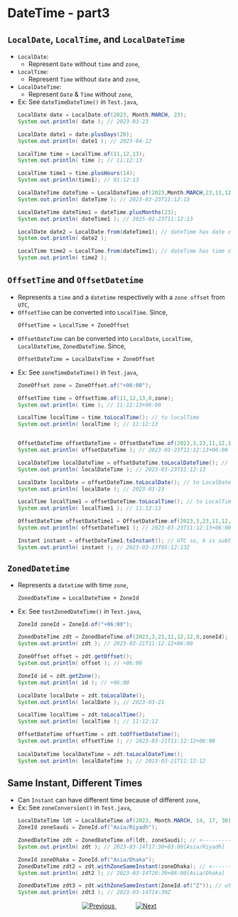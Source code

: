 
# DateTime - part3

## `LocalDate`, `LocalTime`, and `LocalDateTime`
- `LocalDate`:
  - Represent `Date` without `time` and `zone`,
- `LocalTime`:
  - Represent `Time` without `date` and `zone`,
- `LocalDateTime`:
  - Represent `Date` & `Time` without `zone`,
- Ex: See `dateTimeDateTime()` in `Test.java`,
    ```java
    LocalDate date = LocalDate.of(2023, Month.MARCH, 23);
    System.out.println( date ); // 2023-03-23
    
    LocalDate date1 = date.plusDays(20);
    System.out.println( date1 ); // 2023-04-12
    
    LocalTime time = LocalTime.of(11,12,13);
    System.out.println( time ); // 11:12:13
    
    LocalTime time1 = time.plusHours(14);
    System.out.println(time1); // 01:12:13
    
    LocalDateTime dateTime = LocalDateTime.of(2023,Month.MARCH,23,11,12,13);
    System.out.println( dateTime ); // 2023-03-23T11:12:13
    
    LocalDateTime dateTime1 = dateTime.plusMonths(23);
    System.out.println( dateTime1 ); // 2025-02-23T11:12:13
    
    LocalDate date2 = LocalDate.from(dateTime1); // dateTime has date component
    System.out.println( date2 );
    
    LocalTime time2 = LocalTime.from(dateTime1); // dateTime has time component
    System.out.println( time2 );
    ```

## `OffsetTime` and `OffsetDatetime`
- Represents a `time` and a `datetime` respectively with a `zone offset` from `UTC`,
- `OffsetTime` can be converted into `LocalTime`. Since,
  ```
  OffsetTime = LocalTime + ZoneOffset
  ```
- `OffsetDateTime` can be converted into `LocalDate`, `LocalTime`, `LocalDateTime`, `ZonedDateTime`. Since,
  ```
  OffsetDateTime = LocalDateTime + ZoneOffset
  ```
- Ex: See `zoneTimeDateTime()` in `Test.java`,
    ```java
    ZoneOffset zone = ZoneOffset.of("+06:00");

    OffsetTime time = OffsetTime.of(11,12,13,0,zone);
    System.out.println( time ); // 11:12:13+06:00

    LocalTime localTime = time.toLocalTime(); // to localTime
    System.out.println( localTime ); // 11:12:13

  
    OffsetDateTime offsetDateTime = OffsetDateTime.of(2023,3,23,11,12,13,0,zone);
    System.out.println( offsetDateTime ); // 2023-03-23T11:12:13+06:00

    LocalDateTime localDateTime = offsetDateTime.toLocalDateTime(); // to LocalDateTime
    System.out.println( localDateTime ); // 2023-03-23T11:12:13

    LocalDate localDate = offsetDateTime.toLocalDate(); // to LocalDate
    System.out.println( localDate ); // 2023-03-23

    LocalTime localTime1 = offsetDateTime.toLocalTime(); // to LocalTime
    System.out.println( localTime1 ); // 11:12:13

    OffsetDateTime offsetDateTime1 = OffsetDateTime.of(2023,3,23,11,12,13,0,zone);
    System.out.println( offsetDateTime1 ); // 2023-03-23T11:12:13+06:00

    Instant instant = offsetDateTime1.toInstant(); // UTC so, 6 is subtracted
    System.out.println( instant ); // 2023-03-23T05:12:13Z
    ```

## `ZonedDatetime`
- Represents a `datetime` with time `zone`,
    ```
    ZonedDateTime = LocalDateTime + ZoneId
    ```
- Ex: See `testZonedDateTime()` in `Test.java`,
    ```java
    ZoneId zoneId = ZoneId.of("+06:00");
    
    ZonedDateTime zdt = ZonedDateTime.of(2023,3,21,11,12,12,0,zoneId);
    System.out.println( zdt ); // 2023-03-21T11:12:12+06:00
    
    ZoneOffset offset = zdt.getOffset();
    System.out.println( offset ); // +06:00
    
    ZoneId id = zdt.getZone();
    System.out.println( id ); // +06:00
    
    LocalDate localDate = zdt.toLocalDate();
    System.out.println( localDate ); // 2023-03-21
    
    LocalTime localTime = zdt.toLocalTime();
    System.out.println( localTime ); // 11:12:12
    
    OffsetDateTime offsetTime = zdt.toOffsetDateTime();
    System.out.println( offsetTime ); // 2023-03-21T11:12:12+06:00
            
    LocalDateTime localDateTime = zdt.toLocalDateTime();
    System.out.println( localDateTime ); // 2023-03-21T11:12:12
    ```

## Same Instant, Different Times
- Can `Instant` can have different time because of different `zone`,
- Ex: See `zoneConversion()` in `Test.java`,
    ```java
    LocalDateTime ldt = LocalDateTime.of(2023, Month.MARCH, 14, 17, 30);
    ZoneId zoneSaudi = ZoneId.of("Asia/Riyadh");
    
    ZonedDateTime zdt = ZonedDateTime.of(ldt, zoneSaudi); // <-----------(1)
    System.out.println( zdt ); // 2023-03-14T17:30+03:00[Asia/Riyadh]
    
    ZoneId zoneDhaka = ZoneId.of("Asia/Dhaka");
    ZonedDateTime zdt2 = zdt.withZoneSameInstant(zoneDhaka); // <--------(2)
    System.out.println( zdt2 ); // 2023-03-14T20:30+06:00[Asia/Dhaka]
    
    ZonedDateTime zdt3 = zdt.withZoneSameInstant(ZoneId.of("Z")); // utc
    System.out.println( zdt3 ); // 2023-03-14T14:30Z
    ```


<!-- bottom_nav_bar_1243 -->
<div align="center">
<a href="https://github.com/abusaeed2433/JavaInREADME/tree/main/datetime/part2/">
    <img src="https://img.shields.io/badge/◀%20Previous-blue?style=for-the-badge" alt="Previous">
</a>
&nbsp;&nbsp;&nbsp;&nbsp;&nbsp;&nbsp;&nbsp;&nbsp;&nbsp;&nbsp;
<a href="https://github.com/abusaeed2433/JavaInREADME/tree/main/datetime/part4/">
    <img src="https://img.shields.io/badge/Next%20▶-blue?style=for-the-badge" alt="Next">
</a>
</div>
<!-- bottom_nav_bar_1243 -->
    